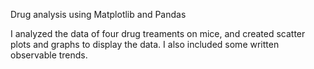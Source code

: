 Drug analysis using Matplotlib and Pandas

I analyzed the data of four drug treaments on mice, and created scatter plots and graphs to display the data. I also included some written observable trends.
